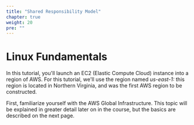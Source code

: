```yaml
---
title: "Shared Responsibility Model"
chapter: true
weight: 20
pre: ""
---
```


# Linux Fundamentals

In this tutorial, you'll launch an EC2 (Elastic Compute Cloud) instance into a region of AWS.
For this tutorial, we'll use the region named _us-east-1:_  this region is located in Northern Virginia, and was
the first AWS region to be constructed. 

First, familiarize yourself with the AWS Global Infrastructure. This topic will be explained in greater detail
later on in the course, but the basics are described on the next page.
